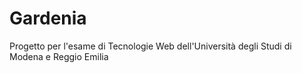 # Gardenia
Progetto per l'esame di Tecnologie Web dell'Università degli Studi di Modena e Reggio Emilia

